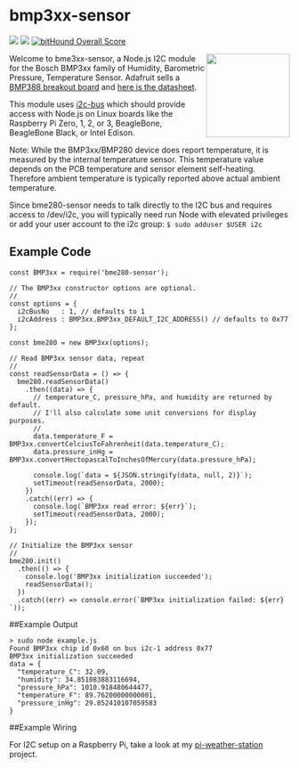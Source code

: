 # bmp3xx-sensor
[<img src="https://img.shields.io/badge/Node.js-4.x%20through%207.x-brightgreen.svg">](https://nodejs.org) [<img src="https://img.shields.io/npm/v/bme280-sensor.svg">](https://www.npmjs.com/package/bme280-sensor) [![bitHound Overall Score](https://www.bithound.io/github/skylarstein/bme280-sensor/badges/score.svg)](https://www.bithound.io/github/skylarstein/bme280-sensor)


[<img src="https://cdn-learn.adafruit.com/assets/assets/000/026/680/medium800/sensors_pinout.jpg" width="150" align="right">](https://www.adafruit.com/product/2652)

Welcome to bme3xx-sensor, a Node.js I2C module for the Bosch BMP3xx family of Humidity, Barometric Pressure, Temperature Sensor. Adafruit sells a [BMP388 breakout board](https://www.adafruit.com/product/3966) and [here is the datasheet](https://ae-bst.resource.bosch.com/media/_tech/media/datasheets/BST-BMP388-DS001.pdf).

This module uses [i2c-bus](https://github.com/fivdi/i2c-bus) which should provide access with Node.js on Linux boards like the Raspberry Pi Zero, 1, 2, or 3, BeagleBone, BeagleBone Black, or Intel Edison.

Note: While the BMP3xx/BMP280 device does report temperature, it is measured by the internal temperature sensor. This temperature value depends on the PCB temperature and sensor element self-heating. Therefore ambient temperature is typically reported above actual ambient temperature.

Since bme280-sensor needs to talk directly to the I2C bus and requires access to /dev/i2c, you will typically need run Node with elevated privileges or add your user account to the i2c group: ```$ sudo adduser $USER i2c```

## Example Code

```
const BMP3xx = require('bme280-sensor');

// The BMP3xx constructor options are optional.
//
const options = {
  i2cBusNo   : 1, // defaults to 1
  i2cAddress : BMP3xx.BMP3xx_DEFAULT_I2C_ADDRESS() // defaults to 0x77
};

const bme280 = new BMP3xx(options);

// Read BMP3xx sensor data, repeat
//
const readSensorData = () => {
  bme280.readSensorData()
    .then((data) => {
      // temperature_C, pressure_hPa, and humidity are returned by default.
      // I'll also calculate some unit conversions for display purposes.
      //
      data.temperature_F = BMP3xx.convertCelciusToFahrenheit(data.temperature_C);
      data.pressure_inHg = BMP3xx.convertHectopascalToInchesOfMercury(data.pressure_hPa);

      console.log(`data = ${JSON.stringify(data, null, 2)}`);
      setTimeout(readSensorData, 2000);
    })
    .catch((err) => {
      console.log(`BMP3xx read error: ${err}`);
      setTimeout(readSensorData, 2000);
    });
};

// Initialize the BMP3xx sensor
//
bme280.init()
  .then(() => {
    console.log('BMP3xx initialization succeeded');
    readSensorData();
  })
  .catch((err) => console.error(`BMP3xx initialization failed: ${err} `));
```

##Example Output

```
> sudo node example.js
Found BMP3xx chip id 0x60 on bus i2c-1 address 0x77
BMP3xx initialization succeeded
data = {
  "temperature_C": 32.09,
  "humidity": 34.851083883116694,
  "pressure_hPa": 1010.918480644477,
  "temperature_F": 89.76200000000001,
  "pressure_inHg": 29.852410107059583
}
```
##Example Wiring

For I2C setup on a Raspberry Pi, take a look at my [pi-weather-station](https://github.com/skylarstein/pi-weather-station) project.
